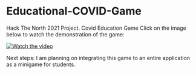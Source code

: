 # Educational-COVID-Game
Hack The North 2021 Project. Covid Education Game
Click on the image below to watch the demonstration of the game:

[![Watch the video](https://user-images.githubusercontent.com/72175053/104832018-eb6d2900-585b-11eb-9991-c3e4d25dbced.png)](https://youtu.be/h4zDn1swLY4)


Next steps:
I am planning on integrating this game to an entire application as a minigame for students.
